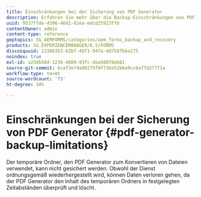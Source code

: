 ```yaml
---
title: Einschränkungen bei der Sicherung von PDF Generator
description: Erfahren Sie mehr über die Backup-Einschränkungen von PDF Generatoren. Das von PDF Generator verwendete temporäre Verzeichnis kann nicht gesichert werden, da es den Inhalt in festgelegten Zeitabständen löscht.
uuid: 9537ffde-4396-46d1-81ea-edcd25923ffb
contentOwner: admin
content-type: reference
geptopics: SG_AEMFORMS/categories/aem_forms_backup_and_recovery
products: SG_EXPERIENCEMANAGER/6.5/FORMS
discoiquuid: 23386353-b2bf-49f1-947a-dd7587bba175
noindex: true
exl-id: a23db58d-1236-4689-93fc-dea508f8eb81
source-git-commit: 6caf3ef4a00275f0f73be52b6a9ccba77d277f1a
workflow-type: tm+mt
source-wordcount: '73'
ht-degree: 10%

---
```


# Einschränkungen bei der Sicherung von PDF Generator {#pdf-generator-backup-limitations}

Der temporäre Ordner, den PDF Generator zum Konvertieren von Dateien verwendet, kann nicht gesichert werden. Obwohl der Dienst ordnungsgemäß wiederhergestellt wird, können Daten verloren gehen, da der PDF Generator den Inhalt des temporären Ordners in festgelegten Zeitabständen überprüft und löscht.
